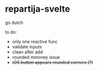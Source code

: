 # repartija-svelte
go dutch 

to do:
- only one reactive func
- validate inputs
- clean after add
- rounded mmoney issue
- ~~iOS button appears rounded corners (?)~~